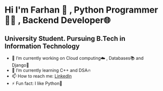 # Hi I'm Farhan 👋 , Python Programmer👨‍💻 , Backend Developer🌐 
##  University Student. Pursuing B.Tech in Information Technology

- 🔭 I’m currently working on Cloud computing☁️ , Databases📚 and Django🦄
- 🌱 I’m currently learning C++ and DSA🔥
- 📫 How to reach me: [LinkedIn](https://www.linkedin.com/in/farhan-nadim-3b59b8211/)
- ⚡ Fun fact: I like Python🤩
